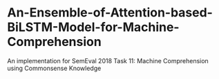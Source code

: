 # An-Ensemble-of-Attention-based-BiLSTM-Model-for-Machine-Comprehension
An implementation for SemEval 2018 Task 11: Machine Comprehension using Commonsense Knowledge
